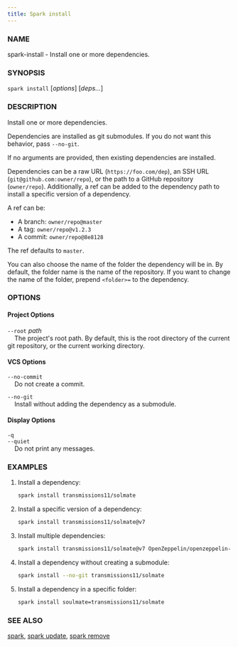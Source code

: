 ```yaml
---
title: Spark install
---
```


### NAME

spark-install - Install one or more dependencies.

### SYNOPSIS

`spark install` [*options*] [*deps...*]

### DESCRIPTION

Install one or more dependencies.

Dependencies are installed as git submodules. If you do not want this behavior, pass `--no-git`.

If no arguments are provided, then existing dependencies are installed.

Dependencies can be a raw URL (`https://foo.com/dep`), an SSH URL (`git@github.com:owner/repo`), or the path to a GitHub repository (`owner/repo`).
Additionally, a ref can be added to the dependency path to install a specific version of a dependency.

A ref can be:

- A branch: `owner/repo@master`
- A tag: `owner/repo@v1.2.3`
- A commit: `owner/repo@8e8128`

The ref defaults to `master`.

You can also choose the name of the folder the dependency will be in. By default, the folder name is the name of
the repository. If you want to change the name of the folder, prepend `<folder>=` to the dependency.

### OPTIONS

#### Project Options

`--root` _path_  
&nbsp;&nbsp;&nbsp;&nbsp;The project's root path. By default, this is the root directory of the current git repository, or the current working directory.

#### VCS Options

`--no-commit`  
&nbsp;&nbsp;&nbsp;&nbsp;Do not create a commit.

`--no-git`  
&nbsp;&nbsp;&nbsp;&nbsp;Install without adding the dependency as a submodule.

#### Display Options

`-q`  
`--quiet`  
&nbsp;&nbsp;&nbsp;&nbsp;Do not print any messages.

<!-- {{#include common-options.md}} -->

### EXAMPLES

1. Install a dependency:

   ```sh
   spark install transmissions11/solmate
   ```

2. Install a specific version of a dependency:

   ```sh
   spark install transmissions11/solmate@v7
   ```

3. Install multiple dependencies:

   ```sh
   spark install transmissions11/solmate@v7 OpenZeppelin/openzeppelin-contracts
   ```

4. Install a dependency without creating a submodule:

   ```sh
   spark install --no-git transmissions11/solmate
   ```

5. Install a dependency in a specific folder:
   ```sh
   spark install soulmate=transmissions11/solmate
   ```

### SEE ALSO

[spark](./spark.md), [spark update](./spark-update.md), [spark remove](./spark-remove.md)
